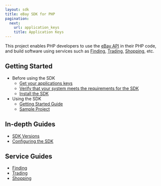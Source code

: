 ```yaml
---
layout: sdk
title: eBay SDK for PHP
pagination:
  next:
    url: application_keys
    title: Application Keys
---
```

This project enables PHP developers to use the [eBay API](https://go.developer.ebay.com/developers/ebay/documentation-tools) in their PHP code, and build software using services such as [Finding](http://developer.ebay.com/Devzone/finding/Concepts/FindingAPIGuide.html), [Trading](http://developer.ebay.com/Devzone/guides/ebayfeatures/index.html), [Shopping](http://developer.ebay.com/Devzone/shopping/docs/Concepts/ShoppingAPIGuide.html),  etc.

## Getting Started

  - Before using the SDK
    - [Get your applications keys](/sdk/guides/application_keys.html)
    - [Verify that your system meets the requirements for the SDK](/sdk/guides/requirements.html)
    - [Install the SDK](/sdk/guides/installation.html)
  - Using the SDK
    - [Getting Started Guide](/sdk/guides/getting_started.html)
    - [Sample Project](/sdk/guides/sample_project.html)

## <a id="in-depth-guides"></a>In-depth Guides

  - [SDK Versions](/sdk/guides/versions.html)
  - [Configuring the SDK](/sdk/guides/configuring.html)

## <a id="service-guides"></a>Service Guides

  - [Finding](/sdk/guides/finding.html)
  - [Trading](/sdk/guides/trading.html)
  - [Shopping](/sdk/guides/shopping.html)
